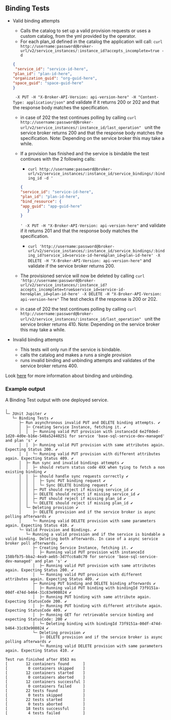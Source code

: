 ## Binding Tests

* Valid binding attempts 
    - Calls the catalog to set up a valid provision requests or uses a custom catalog, from the yml provided by the operator.
    - For each plan_id defined in the catalog the application will call:
      `curl http://username:password@broker-url/v2/service_instances/:instance_id?accepts_incomplete=true -d `
    ```json
    {
     "service_id": "service-id-here",
    "plan_id": "plan-id-here",
    "organization_guid": "org-guid-here",
    "space_guid": "space-guid-here"
    }
    ```
    ` -X PUT -H "X-Broker-API-Version: api-version-here" -H "Content-Type: application/json"` and validate if it returns 200 or 202 and that the response body matches the specification.

    - in case of 202 the test continues polling by calling  `curl http://username:password@broker-url/v2/service_instances/:instance_id/last_operation" ` 
    unit the service broker returns 200 and that the response body matches the specification. Note: Depending on the service broker this may take a while.

    - If a provision has finished and the service is bindable the test continues with the 2 following calls:    
        - `curl http://username:password@broker-url/v2/service_instances/:instance_id/service_bindings/:binding_id -d '`
        ```json
        {
      "service_id": "service-id-here",
      "plan_id": "plan-id-here",
      "bind_resource": {
        "app_guid": "app-guid-here"
           }
        }
        ```
        `' -X PUT -H "X-Broker-API-Version: api-version-here"` and validate if it returns 201 and that the response body matches the specification. 
        - `curl 'http://username:password@broker-url/v2/service_instances/:instance_id/service_bindings/:binding_id?service_id=service-id-here&plan_id=plan-id-here' -X DELETE -H "X-Broker-API-Version: api-version-here"`
        and validate if the service broker returns 200.
    
    - The provisioned service will now be deleted by calling `curl 'http://username:password@broker-url/v2/service_instances/:instance_id?accepts_incomplete=true&service_id=service-id-here&plan_id=plan-id-here' -X DELETE -H "X-Broker-API-Version: api-version-here"`
    The test checks if the response is 200 or 202.
    
    - in case of 202 the test continues polling by calling  `curl http://username:password@broker-url/v2/service_instances/:instance_id/last_operation" ` 
    unit the service broker returns 410. Note: Depending on the service broker this may take a while.
    
* Invalid binding attempts
    - This tests will only run if the service is bindable.
    - calls the catalog and makes a runs a single provision
    - runs invalid binding and unbinding attempts and validates of the service broker returns 400.
    
Look [here](https://github.com/openservicebrokerapi/servicebroker/blob/v2.13/spec.md#binding) for more information about binding and unbinding.

### Example output
A Binding Test output with one deployed service.
```
╷
└─ JUnit Jupiter ✔
   └─ Binding Tests ✔
      ├─ Run asynchronous invalid PUT and DELETE binding attempts. ✔
      │  ├─ Creating Service Instance, fetching it. ✔
      │  │  ├─ Running valid PUT provision with instanceId 6e2f0ded-1d20-4d0e-b16e-548a52440251 for service 'base-sql-service-dev-managed' and plan 's' ✔
      │  │  ├─ Running valid PUT provision with same attributes again. Expecting Status 200. ✔
      │  │  └─ Running valid PUT provision with different attributes again. Expecting Status 409. ✔
      │  ├─ Run sync and invalid bindings attempts ✔
      │  │  ├─ should return status code 4XX when tying to fetch a non existing binding ✔
      │  │  ├─ should handle sync requests correctly ✔
      │  │  │  ├─ Sync PUT binding request ✔
      │  │  │  └─ Sync DELETE binding request ✔
      │  │  ├─ PUT should reject if missing service_id ✔
      │  │  ├─ DELETE should reject if missing service_id ✔
      │  │  ├─ PUT should reject if missing plan_id ✔
      │  │  └─ DELETE should reject if missing plan_id ✔
      │  └─ Deleting provision ✔
      │     ├─ DELETE provision and if the service broker is async polling afterwards ✔
      │     └─ Running valid DELETE provision with same parameters again. Expecting Status 410. ✔
      └─ Valid Provision and Bindings. ✔
         └─ Running a valid provision and if the service is bindable a valid binding. Deleting both afterwards. In case of a async service broker poll afterwards. ✔
            ├─ Creating Service Instance, fetching it. ✔
            │  ├─ Running valid PUT provision with instanceId 158bfb75-bba2-4ea9-aeb5-3d7fcc6a8c70 for service 'base-sql-service-dev-managed' and plan 's' ✔
            │  ├─ Running valid PUT provision with same attributes again. Expecting Status 200. ✔
            │  └─ Running valid PUT provision with different attributes again. Expecting Status 409. ✔
            ├─ Running PUT binding and DELETE binding afterwards ✔
            │  ├─ Running valid PUT binding with bindingId 73f9151a-00df-474d-b464-31c83e908024 ✔
            │  ├─ Running PUT binding with same attribute again. Expecting StatusCode 200. ✔
            │  ├─ Running PUT binding with different attribute again. Expecting StatusCode 409. ✔
            │  ├─ Running GET for retrievable service binding and expecting StatusCode: 200 ✔
            │  └─ Deleting binding with bindingId 73f9151a-00df-474d-b464-31c83e908024 ✔
            └─ Deleting provision ✔
               ├─ DELETE provision and if the service broker is async polling afterwards ✔
               └─ Running valid DELETE provision with same parameters again. Expecting Status 410. ✔

Test run finished after 8563 ms
[        12 containers found      ]
[         0 containers skipped    ]
[        12 containers started    ]
[         0 containers aborted    ]
[        12 containers successful ]
[         0 containers failed     ]
[        22 tests found           ]
[         0 tests skipped         ]
[        22 tests started         ]
[         0 tests aborted         ]
[        18 tests successful      ]
[         4 tests failed          ]
```
